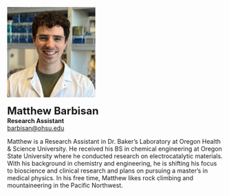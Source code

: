 <img src="/assets/images/homepage-general/matthew-barbisan.jpg" width="205" height="210" style="display: inline; margin: auto;" />

<br/>

<span style="font-size:24px; font-weight: bold;">Matthew Barbisan</span>  
**Research Assistant**  
[barbisan@ohsu.edu](mailto:barbisan@ohsu.edu)  

Matthew is a Research Assistant in Dr. Baker’s Laboratory at Oregon Health & Science University. He received his BS in chemical engineering at Oregon State University where he conducted research on electrocatalytic materials. With his background in chemistry and engineering, he is shifting his focus to bioscience and clinical research and plans on pursuing a master’s in medical physics. In his free time, Matthew likes rock climbing and mountaineering in the Pacific Northwest. 
